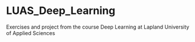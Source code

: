 # LUAS_Deep_Learning
Exercises and project from the course Deep Learning at Lapland University of Applied Sciences

